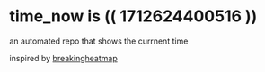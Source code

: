 # time_now is (( 1712624400516 ))

an automated repo that shows the currnent time

inspired by [breakingheatmap](https://github.com/breakingheatmap/breakingheatmap)